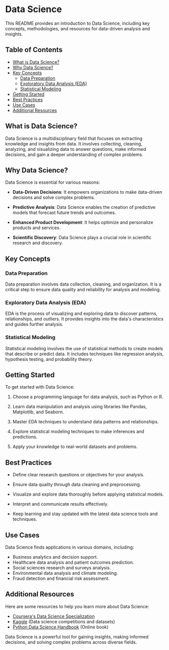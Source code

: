# Data Science

This README provides an introduction to Data Science, including key concepts, methodologies, and resources for data-driven analysis and insights.

## Table of Contents

- [What is Data Science?](#what-is-data-science)
- [Why Data Science?](#why-data-science)
- [Key Concepts](#key-concepts)
  - [Data Preparation](#data-preparation)
  - [Exploratory Data Analysis (EDA)](#exploratory-data-analysis-eda)
  - [Statistical Modeling](#statistical-modeling)
- [Getting Started](#getting-started)
- [Best Practices](#best-practices)
- [Use Cases](#use-cases)
- [Additional Resources](#additional-resources)

## What is Data Science?

Data Science is a multidisciplinary field that focuses on extracting knowledge and insights from data. It involves collecting, cleaning, analyzing, and visualizing data to answer questions, make informed decisions, and gain a deeper understanding of complex problems.

## Why Data Science?

Data Science is essential for various reasons:

- **Data-Driven Decisions**: It empowers organizations to make data-driven decisions and solve complex problems.

- **Predictive Analysis**: Data Science enables the creation of predictive models that forecast future trends and outcomes.

- **Enhanced Product Development**: It helps optimize and personalize products and services.

- **Scientific Discovery**: Data Science plays a crucial role in scientific research and discovery.

## Key Concepts

### Data Preparation

Data preparation involves data collection, cleaning, and organization. It is a critical step to ensure data quality and reliability for analysis and modeling.

### Exploratory Data Analysis (EDA)

EDA is the process of visualizing and exploring data to discover patterns, relationships, and outliers. It provides insights into the data's characteristics and guides further analysis.

### Statistical Modeling

Statistical modeling involves the use of statistical methods to create models that describe or predict data. It includes techniques like regression analysis, hypothesis testing, and probability theory.

## Getting Started

To get started with Data Science:

1. Choose a programming language for data analysis, such as Python or R.

2. Learn data manipulation and analysis using libraries like Pandas, Matplotlib, and Seaborn.

3. Master EDA techniques to understand data patterns and relationships.

4. Explore statistical modeling techniques to make inferences and predictions.

5. Apply your knowledge to real-world datasets and problems.

## Best Practices

- Define clear research questions or objectives for your analysis.

- Ensure data quality through data cleaning and preprocessing.

- Visualize and explore data thoroughly before applying statistical models.

- Interpret and communicate results effectively.

- Keep learning and stay updated with the latest data science tools and techniques.

## Use Cases

Data Science finds applications in various domains, including:

- Business analytics and decision support.
- Healthcare data analysis and patient outcomes prediction.
- Social sciences research and surveys analysis.
- Environmental data analysis and climate modeling.
- Fraud detection and financial risk assessment.

## Additional Resources

Here are some resources to help you learn more about Data Science:

- [Coursera's Data Science Specialization](https://www.coursera.org/specializations/jhu-data-science)
- [Kaggle](https://www.kaggle.com/) (Data science competitions and datasets)
- [Python Data Science Handbook](https://jakevdp.github.io/PythonDataScienceHandbook/) (Online book)

Data Science is a powerful tool for gaining insights, making informed decisions, and solving complex problems across diverse fields.
